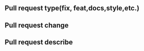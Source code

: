 ## Pull request type(fix, feat,docs,style,etc.)



## Pull request change



## Pull request describe